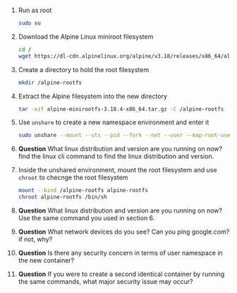 1. Run as root
   ```bash
   sudo su
   ```
2. Download the Alpine Linux miniroot filesystem
   ```bash
   cd /
   wget https://dl-cdn.alpinelinux.org/alpine/v3.18/releases/x86_64/alpine-minirootfs-3.18.4-x86_64.tar.gz
   ```
3. Create a directory to hold the root filesystem
   ```bash
   mkdir /alpine-rootfs
   ```

4. Extract the Alpine filesystem into the new directory
   ```bash
   tar -xzf alpine-minirootfs-3.18.4-x86_64.tar.gz -C /alpine-rootfs
   ```
5. Use `unshare` to create a new namespace environment and enter it
   ```bash
   sudo unshare --mount --uts --pid --fork --net --user --map-root-user --ipc --mount-proc /bin/bash
   ```
6. **Question** What linux distribution and version are you running on now? find the linux cli command to find the linux distribution and version.

7. Inside the unshared environment, mount the root filesystem and use `chroot` to checnge the root filesystem
   ```bash
   mount --bind /alpine-rootfs alpine-rootfs
   chroot alpine-rootfs /bin/sh
   ```
8. **Question** What linux distribution and version are you running on now? Use the same command you used in section 6.
9. **Question** What network devices do you see? Can you ping google.com? if not, why?
10. **Question** Is there any security concern in terms of user namespace in the new container?
11. **Question** If you were to create a second identical container by running the same commands, what major security issue may occur?





